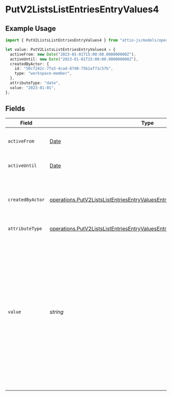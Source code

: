 # PutV2ListsListEntriesEntryValues4

## Example Usage

```typescript
import { PutV2ListsListEntriesEntryValues4 } from "attio-js/models/operations";

let value: PutV2ListsListEntriesEntryValues4 = {
  activeFrom: new Date("2023-01-01T15:00:00.000000000Z"),
  activeUntil: new Date("2023-01-01T15:00:00.000000000Z"),
  createdByActor: {
    id: "50cf242c-7fa3-4cad-87d0-75b1af71c57b",
    type: "workspace-member",
  },
  attributeType: "date",
  value: "2023-01-01",
};
```

## Fields

| Field                                                                                                                                                                                                                                                                                                                                                                                                                                                                                                                                                                                                                                                                                                   | Type                                                                                                                                                                                                                                                                                                                                                                                                                                                                                                                                                                                                                                                                                                    | Required                                                                                                                                                                                                                                                                                                                                                                                                                                                                                                                                                                                                                                                                                                | Description                                                                                                                                                                                                                                                                                                                                                                                                                                                                                                                                                                                                                                                                                             | Example                                                                                                                                                                                                                                                                                                                                                                                                                                                                                                                                                                                                                                                                                                 |
| ------------------------------------------------------------------------------------------------------------------------------------------------------------------------------------------------------------------------------------------------------------------------------------------------------------------------------------------------------------------------------------------------------------------------------------------------------------------------------------------------------------------------------------------------------------------------------------------------------------------------------------------------------------------------------------------------------- | ------------------------------------------------------------------------------------------------------------------------------------------------------------------------------------------------------------------------------------------------------------------------------------------------------------------------------------------------------------------------------------------------------------------------------------------------------------------------------------------------------------------------------------------------------------------------------------------------------------------------------------------------------------------------------------------------------- | ------------------------------------------------------------------------------------------------------------------------------------------------------------------------------------------------------------------------------------------------------------------------------------------------------------------------------------------------------------------------------------------------------------------------------------------------------------------------------------------------------------------------------------------------------------------------------------------------------------------------------------------------------------------------------------------------------- | ------------------------------------------------------------------------------------------------------------------------------------------------------------------------------------------------------------------------------------------------------------------------------------------------------------------------------------------------------------------------------------------------------------------------------------------------------------------------------------------------------------------------------------------------------------------------------------------------------------------------------------------------------------------------------------------------------- | ------------------------------------------------------------------------------------------------------------------------------------------------------------------------------------------------------------------------------------------------------------------------------------------------------------------------------------------------------------------------------------------------------------------------------------------------------------------------------------------------------------------------------------------------------------------------------------------------------------------------------------------------------------------------------------------------------- |
| `activeFrom`                                                                                                                                                                                                                                                                                                                                                                                                                                                                                                                                                                                                                                                                                            | [Date](https://developer.mozilla.org/en-US/docs/Web/JavaScript/Reference/Global_Objects/Date)                                                                                                                                                                                                                                                                                                                                                                                                                                                                                                                                                                                                           | :heavy_check_mark:                                                                                                                                                                                                                                                                                                                                                                                                                                                                                                                                                                                                                                                                                      | The point in time at which this value was made "active". `active_from` can be considered roughly analogous to `created_at`.                                                                                                                                                                                                                                                                                                                                                                                                                                                                                                                                                                             | 2023-01-01T15:00:00.000000000Z                                                                                                                                                                                                                                                                                                                                                                                                                                                                                                                                                                                                                                                                          |
| `activeUntil`                                                                                                                                                                                                                                                                                                                                                                                                                                                                                                                                                                                                                                                                                           | [Date](https://developer.mozilla.org/en-US/docs/Web/JavaScript/Reference/Global_Objects/Date)                                                                                                                                                                                                                                                                                                                                                                                                                                                                                                                                                                                                           | :heavy_check_mark:                                                                                                                                                                                                                                                                                                                                                                                                                                                                                                                                                                                                                                                                                      | The point in time at which this value was deactivated. If `null`, the value is active.                                                                                                                                                                                                                                                                                                                                                                                                                                                                                                                                                                                                                  | 2023-01-01T15:00:00.000000000Z                                                                                                                                                                                                                                                                                                                                                                                                                                                                                                                                                                                                                                                                          |
| `createdByActor`                                                                                                                                                                                                                                                                                                                                                                                                                                                                                                                                                                                                                                                                                        | [operations.PutV2ListsListEntriesEntryValuesEntriesResponse200CreatedByActor](../../models/operations/putv2listslistentriesentryvaluesentriesresponse200createdbyactor.md)                                                                                                                                                                                                                                                                                                                                                                                                                                                                                                                              | :heavy_check_mark:                                                                                                                                                                                                                                                                                                                                                                                                                                                                                                                                                                                                                                                                                      | The actor that created this value.                                                                                                                                                                                                                                                                                                                                                                                                                                                                                                                                                                                                                                                                      | {<br/>"type": "workspace-member",<br/>"id": "50cf242c-7fa3-4cad-87d0-75b1af71c57b"<br/>}                                                                                                                                                                                                                                                                                                                                                                                                                                                                                                                                                                                                                |
| `attributeType`                                                                                                                                                                                                                                                                                                                                                                                                                                                                                                                                                                                                                                                                                         | [operations.PutV2ListsListEntriesEntryValuesEntriesResponse200AttributeType](../../models/operations/putv2listslistentriesentryvaluesentriesresponse200attributetype.md)                                                                                                                                                                                                                                                                                                                                                                                                                                                                                                                                | :heavy_check_mark:                                                                                                                                                                                                                                                                                                                                                                                                                                                                                                                                                                                                                                                                                      | The attribute type of the value.                                                                                                                                                                                                                                                                                                                                                                                                                                                                                                                                                                                                                                                                        | date                                                                                                                                                                                                                                                                                                                                                                                                                                                                                                                                                                                                                                                                                                    |
| `value`                                                                                                                                                                                                                                                                                                                                                                                                                                                                                                                                                                                                                                                                                                 | *string*                                                                                                                                                                                                                                                                                                                                                                                                                                                                                                                                                                                                                                                                                                | :heavy_check_mark:                                                                                                                                                                                                                                                                                                                                                                                                                                                                                                                                                                                                                                                                                      | A date represents a single calendar year, month and day, independent of timezone. If hours, months, seconds or timezones are provided, they will be trimmed. For example, "2023" and "2023-01" will be coerced into "2023-01-01", and "2023-01-02", "2023-01-02T13:00", "2023-01-02T14:00:00", "2023-01-02T15:00:00.000000000", and "2023-01-02T15:00:00.000000000+02:00" will all be coerced to "2023-01-02". If a timezone is provided that would result in a different calendar date in UTC, the date will be coerced to UTC and then the timezone component will be trimmed. For example, the value "2023-01-02T23:00:00-10:00" will be returned as "2023-01-03". The maximum date is "9999-12-31". | 2023-01-01                                                                                                                                                                                                                                                                                                                                                                                                                                                                                                                                                                                                                                                                                              |